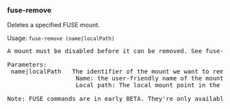 ### fuse-remove
Deletes a specified FUSE mount.

Usage: `fuse-remove (name|localPath)`
<pre>
A mount must be disabled before it can be removed. See fuse-disable.

Parameters:
 name|localPath   The identifier of the mount we want to remove. It can be one of the following:
                   Name: the user-friendly name of the mount, specified when it was added or by fuse-config.
                   Local path: The local mount point in the filesystem.

Note: FUSE commands are in early BETA. They're only available on Linux. If you experience any issues, please contact support@mega.nz.
</pre>
